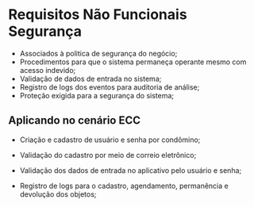 # Requisitos Não Funcionais Segurança

- Associados à politica de segurança do negócio;
- Procedimentos para que o sistema permaneça operante mesmo com acesso indevido;
- Validação de dados de entrada no sistema;
- Registro de logs dos eventos para auditoria de análise;
- Proteção exigida para a segurança do sistema;

## Aplicando no cenário ECC

- Criação e cadastro de usuário e senha por condômino;

- Validação do cadastro por meio de correio eletrônico;

- Validação dos dados de entrada no aplicativo pelo usuário e senha;

- Registro de logs para o cadastro, agendamento, permanência e devolução dos objetos;